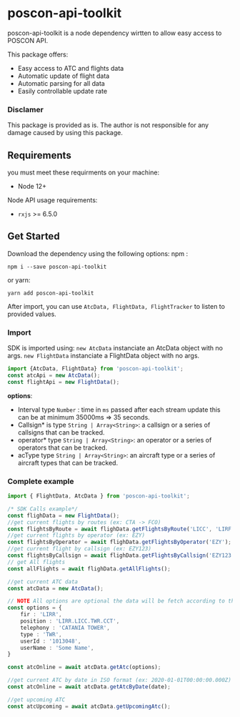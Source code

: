 # poscon-api-toolkit

poscon-api-toolkit is a node dependency wirtten to allow easy access to POSCON API.

This package offers: 
- Easy access to ATC and flights data
- Automatic update of flight data
- Automatic parsing for all data 
- Easily controllable update rate


### Disclamer
This package is provided as is. The author is not responsible for any damage caused by using this package. 

## Requirements
you must meet these requirments on your machine:
 - Node 12+

Node API usage requirements:
 - `rxjs` >= 6.5.0

## Get Started
Download the dependency using the following options:
npm : 
```
npm i --save poscon-api-toolkit
```
or yarn: 
```
yarn add poscon-api-toolkit
```

After import, you can use `AtcData, FlightData, FlightTracker` to listen to provided values. 

### Import
SDK is imported using:
`new AtcData` instanciate an AtcData object with no args.
`new FlightData` instanciate a FlightData object with no args.

```typescript
import {AtcData, FlightData} from 'poscon-api-toolkit';
const atcApi = new AtcData();
const flightApi = new FlightData();
```

**options**: 
- Interval type `Number` : time in `ms` passed after each stream update this can be at minimum 35000ms =>  35 seconds. 
- Callsign* is type `String | Array<String>`: a callsign or a series of callsigns that can be tracked.
- operator* type `String | Array<String>`: an operator or a series of operators that can be tracked.
- acType type `String | Array<String>`:  an aircraft type or a series of aircraft types that can be tracked.



### Complete example

```typescript
import { FlightData, AtcData } from 'poscon-api-toolkit';

/* SDK Calls example*/
const flighData = new FlightData();
//get current flights by routes (ex: CTA -> FCO)
const flightsByRoute = await flighData.getFlightsByRoute('LICC', 'LIRF');
//get current flights by operator (ex: EZY)
const flightsByOperator = await flighData.getFlightsByOperator('EZY');
//get current flight by callsign (ex: EZY123)
const flightsByCallsign = await flighData.getFlightsByCallsign('EZY123');
// get All flights
const allFlights = await flighData.getAllFlights();

//get current ATC data
const atcData = new AtcData();

// NOTE All options are optional the data will be fetch according to the options provided.
const options = {
    fir : 'LIRR',
    position : 'LIRR.LICC.TWR.CCT',
    telephony : 'CATANIA TOWER',
    type : 'TWR',
    userId : '1013048',
    userName : 'Some Name',
}

const atcOnline = await atcData.getAtc(options);

//get current ATC by date in ISO format (ex: 2020-01-01T00:00:00.000Z)
const atcOnline = await atcData.getAtcByDate(date);

//get upcoming ATC 
const atcUpcoming = await atcData.getUpcomingAtc();

```
